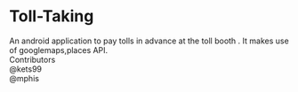 # Toll-Taking
An android application to pay tolls in advance at the toll booth . It makes use of googlemaps,places API.</br>
Contributors </br>
@kets99</br>
@mphis
